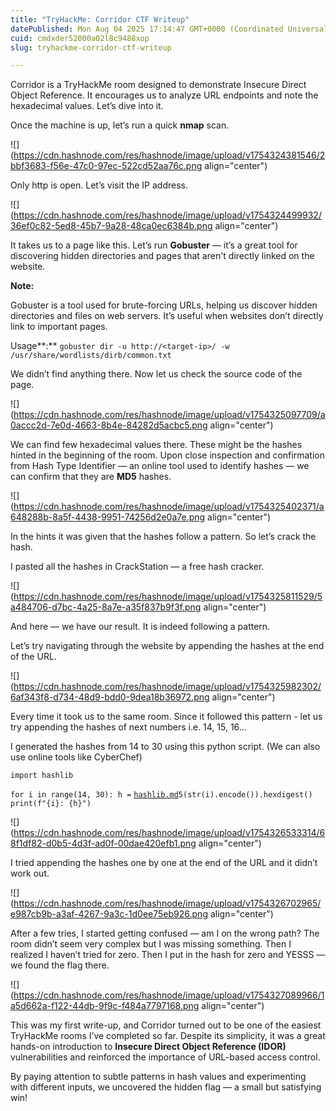 ```yaml
---
title: "TryHackMe: Corridor CTF Writeup"
datePublished: Mon Aug 04 2025 17:14:47 GMT+0000 (Coordinated Universal Time)
cuid: cmdxder52000a02l8c9488xop
slug: tryhackme-corridor-ctf-writeup

---
```


Corridor is a TryHackMe room designed to demonstrate Insecure Direct Object Reference. It encourages us to analyze URL endpoints and note the hexadecimal values. Let’s dive into it.

Once the machine is up, let’s run a quick **nmap** scan.

![](https://cdn.hashnode.com/res/hashnode/image/upload/v1754324381546/2bbf3683-f56e-47c0-97ec-522cd52aa76c.png align="center")

Only http is open. Let’s visit the IP address.

![](https://cdn.hashnode.com/res/hashnode/image/upload/v1754324499932/36ef0c82-5ed8-45b7-9a28-48ca0ec6384b.png align="center")

It takes us to a page like this. Let’s run **Gobuster** — it’s a great tool for discovering hidden directories and pages that aren't directly linked on the website.

**Note:**

Gobuster is a tool used for brute-forcing URLs, helping us discover hidden directories and files on web servers. It’s useful when websites don’t directly link to important pages.

Usage**:** `gobuster dir -u http://<target-ip>/ -w /usr/share/wordlists/dirb/common.txt`

We didn’t find anything there. Now let us check the source code of the page.

![](https://cdn.hashnode.com/res/hashnode/image/upload/v1754325097709/a0accc2d-7e0d-4663-8b4e-84282d5acbc5.png align="center")

We can find few hexadecimal values there. These might be the hashes hinted in the beginning of the room. Upon close inspection and confirmation from Hash Type Identifier — an online tool used to identify hashes — we can confirm that they are **MD5** hashes.

![](https://cdn.hashnode.com/res/hashnode/image/upload/v1754325402371/a648288b-8a5f-4438-9951-74256d2e0a7e.png align="center")

In the hints it was given that the hashes follow a pattern. So let’s crack the hash.

I pasted all the hashes in CrackStation — a free hash cracker.

![](https://cdn.hashnode.com/res/hashnode/image/upload/v1754325811529/5a484706-d7bc-4a25-8a7e-a35f837b9f3f.png align="center")

And here — we have our result. It is indeed following a pattern.

Let’s try navigating through the website by appending the hashes at the end of the URL.

![](https://cdn.hashnode.com/res/hashnode/image/upload/v1754325982302/6af343f8-d734-48d9-bdd0-9dea18b36972.png align="center")

Every time it took us to the same room. Since it followed this pattern - let us try appending the hashes of next numbers i.e. 14, 15, 16…

I generated the hashes from 14 to 30 using this python script. (We can also use online tools like CyberChef)

`import hashlib`

`for i in range(14, 30): h =` [`hashlib.md`](http://hashlib.md)`5(str(i).encode()).hexdigest() print(f"{i}: {h}")`

![](https://cdn.hashnode.com/res/hashnode/image/upload/v1754326533314/68f1df82-d0b5-4d3f-ad0f-00dae420efb1.png align="center")

I tried appending the hashes one by one at the end of the URL and it didn’t work out.

![](https://cdn.hashnode.com/res/hashnode/image/upload/v1754326702965/e987cb9b-a3af-4267-9a3c-1d0ee75eb926.png align="center")

After a few tries, I started getting confused — am I on the wrong path? The room didn’t seem very complex but I was missing something. Then I realized I haven’t tried for zero. Then I put in the hash for zero and YESSS — we found the flag there.

![](https://cdn.hashnode.com/res/hashnode/image/upload/v1754327089966/1a5d662a-f122-44db-9f9c-f484a7797168.png align="center")

This was my first write-up, and Corridor turned out to be one of the easiest TryHackMe rooms I’ve completed so far. Despite its simplicity, it was a great hands-on introduction to **Insecure Direct Object Reference (IDOR)** vulnerabilities and reinforced the importance of URL-based access control.

By paying attention to subtle patterns in hash values and experimenting with different inputs, we uncovered the hidden flag — a small but satisfying win!
